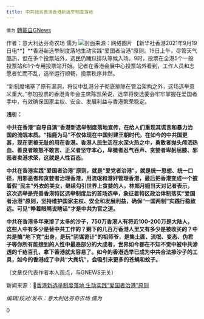 ```yaml
---
title: 中共拙劣表演香港新选举制度落地
---
```

`儒为` [轉載自GNews](https://gnews.org/zh-hans/1544018/)

作者：意大利达芬奇农场 儒为
![](https://assets.gnews.org/wp-content/uploads/2021/09/香港新选举.jpeg)封面来源：网络图片
【新华社香港2021年9月19日电**】**香港新选举制度落地生动实践“爱国者治港”原则。19日上午，尽管天气酷热，但在多个投票站外，选民仍踊跃排队等候入场。9时，投票在全港5个一般投票站和1个专用投票站开始。记者在香港会展中心投票站外看到，工作人员和志愿者忙而不乱，选举运行顺畅，投票秩序井然。

“新制度堵塞了原有漏洞，将反中乱港分子彻底排除在管治架构之外，这场选举意义重大。”参加投票的香港青年会主席陈凯荣说，选举将使选委会牢牢掌握在爱国者手中，有效确保国家主权、安全、发展利益与香港繁荣稳定。

**浅析：**

**中共在香港“自导自演”香港新选举制度落地宣传，在给人们重现其谎言和暴力治国的流氓本质。“指鹿为马”不仅体现在中国封建王朝时代，在如今的中共国更甚，现在更被无耻的用在香港。香港人民生活在水深火热之中，勇敢者抛头颅洒热血、善良者敢怒不敢言、正义者坚守本心，卑微者忍气吞声、贪婪者卑躬屈膝、邪恶者卖港求荣，这就是人性百态。**

**中共在香港实践“爱国者治港”原则，就是“爱党者治港”，就是统一思想、统一口径，用邪恶者和贪婪者治理香港，用流氓和港奸管理香港，最后把香港变成一个披着假“民主”外衣的美女，继续勾引世界上贪婪的人。林郑月娥当天对记者表示，这次选举是完善香港特区选举制度后的首场选举，象征着特区政治体制落实“爱国者治港”原则，坚持维护国家主权、安全和发展利益，确保“一国两制”实践行稳致远。可见“睁着眼睛说瞎话”才是中共为官之道。**

**中共在香港多年来掺了太多的沙子，750万香港人有将近100-200万是大陆人，这些人中有多少是替中共工作的？剩下的几百万香港人里又有多少是被收买的？中共是搞“地下党”出身，是玩“阴谋诡计”的祖师爷，是集土匪、流氓、变态、伪君子等你所有能想到的人性中最恶部分的大成者，世界如今都在不知不觉中被中共渗透的千疮百孔，拿下香港就太容易了。如今的香港选举已成为中共合法掺沙子的工具，如今的香港成了中共“大粪坑”，会吸引来更多的苍蝇和蚊子。**

（文章仅代表作者本人观点，与GNEWS无关）

新闻来源：🔗[香港新选举制度落地 生动实践“爱国者治港”原则](https://news.sina.com.cn/o/2021-09-20/doc-iktzqtyt7025574.shtml)

*编辑/校对/发布：意大利达芬奇农场 儒为*

0
